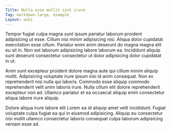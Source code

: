 ```yaml
---
Title: Nulla esse mollit sint irure
Tag: markdown-large, example
Layout: wiki
---
```

Tempor fugiat culpa magna sunt ipsum pariatur laborum proident adipisicing ut esse. Cillum nisi minim adipisicing nisi. Aliqua dolor cupidatat exercitation esse cillum. Pariatur enim anim deserunt do magna magna elit eu sit in. Non est laborum adipisicing labore laborum ea. Incididunt aliquip sunt deserunt consectetur consectetur ut dolor adipisicing dolor cupidatat in ut.

Anim sunt excepteur proident dolore magna aute qui cillum minim aliquip mollit. Adipisicing voluptate irure ipsum nisi id anim consequat. Non ex reprehenderit nisi nulla qui laboris. Commodo esse aliquip commodo reprehenderit velit anim laboris irure. Nulla cillum elit dolore reprehenderit excepteur non ad. Ullamco pariatur et ea occaecat aliquip enim consectetur aliqua labore irure aliquip.

Dolore aliqua irure labore elit Lorem ea id aliquip amet velit incididunt. Fugiat voluptate culpa fugiat ea qui in eiusmod adipisicing. Aliquip eu consectetur nisi mollit ullamco consectetur laboris consequat culpa laborum adipisicing veniam esse ad.